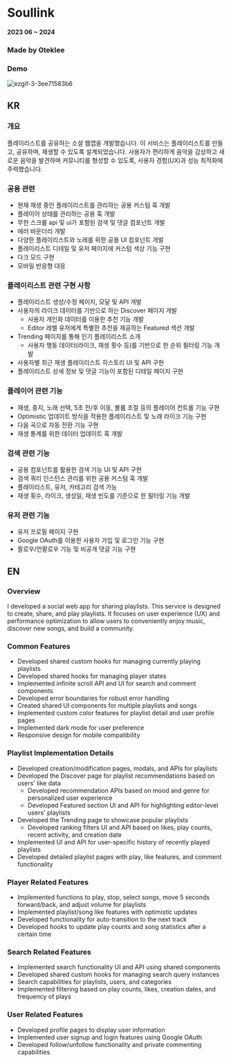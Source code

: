 # Soullink
**2023 06 ~ 2024** 
### Made by 0teklee

### Demo
![ezgif-3-3ee71583b6](https://github.com/0teklee/soullink/assets/89988500/92f7a06a-bd41-4dd6-a7b1-0afb8ca7535c)


## KR 

### 개요
플레이리스트를 공유하는 소셜 웹앱을 개발했습니다. 이 서비스는 플레이리스트를 만들고, 공유하며, 재생할 수 있도록 설계되었습니다. 사용자가 편리하게 음악을 감상하고 새로운 음악을 발견하며 커뮤니티를 형성할 수 있도록, 사용자 경험(UX)과 성능 최적화에 주력했습니다.

### 공용 관련
- 현재 재생 중인 플레이리스트를 관리하는 공용 커스텀 훅 개발
- 플레이어 상태를 관리하는 공용 훅 개발
- 무한 스크롤 api 및 ui가 포함된 검색 및 댓글 컴포넌트 개발
- 에러 바운더리 개발
- 다양한 플레이리스트와 노래를 위한 공용 UI 컴포넌트 개발
- 플레이리스트 디테일 및 유저 페이지에 커스텀 색상 기능 구현
- 다크 모드 구현
- 모바일 반응형 대응

### 플레이리스트 관련 구현 사항
- 플레이리스트 생성/수정 페이지, 모달 및 API 개발
- 사용자의 라이크 데이터를 기반으로 하는 Discover 페이지 개발
    - 사용자 개인화 데이터를 이용한 추천 기능 개발
    - Editor 레벨 유저에게 특별한 추천을 제공하는 Featured 섹션 개발
- Trending 페이지를 통해 인기 플레이리스트 소개
    - 사용자 행동 데이터(라이크, 재생 횟수 등)를 기반으로 한 순위 필터링 기능 개발
- 사용자별 최근 재생 플레이리스트 히스토리 UI 및 API 구현
- 플레이리스트 상세 정보 및 댓글 기능이 포함된 디테일 페이지 구현

### 플레이어 관련 기능
- 재생, 중지, 노래 선택, 5초 전/후 이동, 볼륨 조절 등의 플레이어 컨트롤 기능 구현
- Optimistic 업데이트 방식을 적용한 플레이리스트 및 노래 라이크 기능 구현
- 다음 곡으로 자동 전환 기능 구현
- 재생 통계를 위한 데이터 업데이트 훅 개발

### 검색 관련 기능
- 공용 컴포넌트를 활용한 검색 기능 UI 및 API 구현
- 검색 쿼리 인스턴스 관리를 위한 공용 커스텀 훅 개발
- 플레이리스트, 유저, 카테고리 검색 가능
- 재생 횟수, 라이크, 생성일, 재생 빈도를 기준으로 한 필터링 기능 개발

### 유저 관련 기능
- 유저 프로필 페이지 구현
- Google OAuth를 이용한 사용자 가입 및 로그인 기능 구현
- 팔로우/언팔로우 기능 및 비공개 댓글 기능 구현

## EN

### Overview
I developed a social web app for sharing playlists. This service is designed to create, share, and play playlists. It focuses on user experience (UX) and performance optimization to allow users to conveniently enjoy music, discover new songs, and build a community.


### Common Features
- Developed shared custom hooks for managing currently playing playlists
- Developed shared hooks for managing player states
- Implemented infinite scroll API and UI for search and comment components
- Developed error boundaries for robust error handling
- Created shared UI components for multiple playlists and songs
- Implemented custom color features for playlist detail and user profile pages
- Implemented dark mode for user preference
- Responsive design for mobile compatibility

### Playlist Implementation Details
- Developed creation/modification pages, modals, and APIs for playlists
- Developed the Discover page for playlist recommendations based on users' like data
    - Developed recommendation APIs based on mood and genre for personalized user experience
    - Developed Featured section UI and API for highlighting editor-level users' playlists
- Developed the Trending page to showcase popular playlists
    - Developed ranking filters UI and API based on likes, play counts, recent activity, and creation date
- Implemented UI and API for user-specific history of recently played playlists
- Developed detailed playlist pages with play, like features, and comment functionality

### Player Related Features
- Implemented functions to play, stop, select songs, move 5 seconds forward/back, and adjust volume for playlists
- Implemented playlist/song like features with optimistic updates
- Developed functionality for auto-transition to the next track
- Developed hooks to update play counts and song statistics after a certain time

### Search Related Features
- Implemented search functionality UI and API using shared components
- Developed shared custom hooks for managing search query instances
- Search capabilities for playlists, users, and categories
- Implemented filtering based on play counts, likes, creation dates, and frequency of plays

### User Related Features
- Developed profile pages to display user information
- Implemented user signup and login features using Google OAuth
- Developed follow/unfollow functionality and private commenting capabilities

